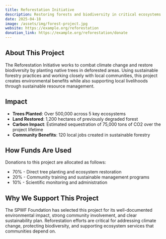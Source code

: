 ```yaml
---
title: Reforestation Initiative
description: Restoring forests and biodiversity in critical ecosystems around the world
date: 2025-04-18
image: /assets/img/forest-project.jpg
website: https://example.org/reforestation
donation_link: https://example.org/reforestation/donate
---
```


## About This Project

The Reforestation Initiative works to combat climate change and restore biodiversity by planting native trees in deforested areas. Using sustainable forestry practices and working closely with local communities, this project creates environmental benefits while also supporting local livelihoods through sustainable resource management.

## Impact

- **Trees Planted**: Over 500,000 across 5 key ecosystems
- **Land Restored**: 1,200 hectares of previously degraded forest
- **Carbon Impact**: Estimated sequestration of 75,000 tons of CO2 over the project lifetime
- **Community Benefits**: 120 local jobs created in sustainable forestry

## How Funds Are Used

Donations to this project are allocated as follows:

- 70% - Direct tree planting and ecosystem restoration
- 20% - Community training and sustainable management programs
- 10% - Scientific monitoring and administration

## Why We Support This Project

The SPWF Foundation has selected this project for its well-documented environmental impact, strong community involvement, and clear sustainability plan. Reforestation efforts are critical for addressing climate change, protecting biodiversity, and supporting ecosystem services that communities depend on.